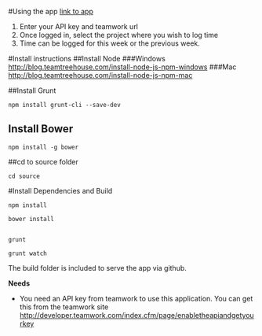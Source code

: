 #Using the app
[link to app](http://rawgit.com/robbrucker/fast-time-entry/master/source/build/index.html#/home)

1. Enter your API key and teamwork url
2. Once logged in, select the project where you wish to log time
3. Time can be logged for this week or the previous week.


#Install instructions
##Install Node 
###Windows
http://blog.teamtreehouse.com/install-node-js-npm-windows
###Mac
http://blog.teamtreehouse.com/install-node-js-npm-mac

##Install Grunt

```
npm install grunt-cli --save-dev
```

## Install Bower

``` 
npm install -g bower
```

##cd to source folder

``` 
cd source
```


#Install Dependencies and Build


``` 
npm install

bower install


grunt

grunt watch
```


<p>The build folder is included to serve the app via github.  </p>


**Needs**
- You need an API key from teamwork to use this application. You can get this from the teamwork site http://developer.teamwork.com/index.cfm/page/enabletheapiandgetyourkey
